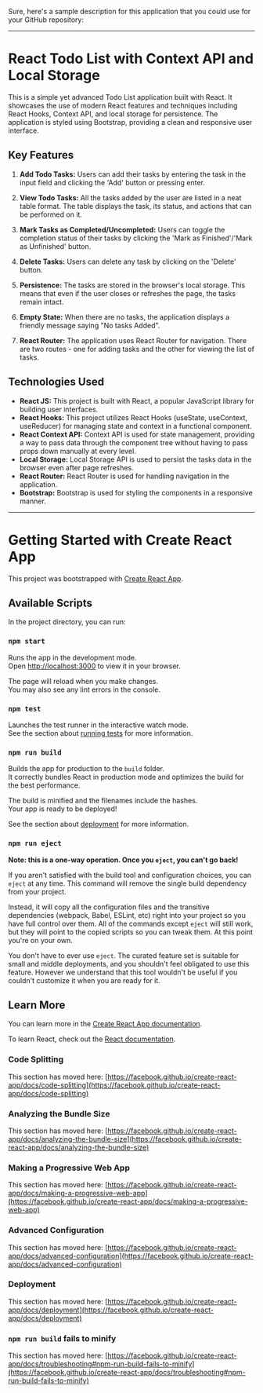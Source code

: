 Sure, here's a sample description for this application that you could use for your GitHub repository:

---
# React Todo List with Context API and Local Storage

This is a simple yet advanced Todo List application built with React. It showcases the use of modern React features and techniques including React Hooks, Context API, and local storage for persistence. The application is styled using Bootstrap, providing a clean and responsive user interface.

## Key Features

1. **Add Todo Tasks:** Users can add their tasks by entering the task in the input field and clicking the 'Add' button or pressing enter.

2. **View Todo Tasks:** All the tasks added by the user are listed in a neat table format. The table displays the task, its status, and actions that can be performed on it.

3. **Mark Tasks as Completed/Uncompleted:** Users can toggle the completion status of their tasks by clicking the 'Mark as Finished'/'Mark as Unfinished' button.

4. **Delete Tasks:** Users can delete any task by clicking on the 'Delete' button.

5. **Persistence:** The tasks are stored in the browser's local storage. This means that even if the user closes or refreshes the page, the tasks remain intact.

6. **Empty State:** When there are no tasks, the application displays a friendly message saying "No tasks Added".

7. **React Router:** The application uses React Router for navigation. There are two routes - one for adding tasks and the other for viewing the list of tasks.

## Technologies Used

- **React JS:** This project is built with React, a popular JavaScript library for building user interfaces.
- **React Hooks:** This project utilizes React Hooks (useState, useContext, useReducer) for managing state and context in a functional component.
- **React Context API:** Context API is used for state management, providing a way to pass data through the component tree without having to pass props down manually at every level.
- **Local Storage:** Local Storage API is used to persist the tasks data in the browser even after page refreshes.
- **React Router:** React Router is used for handling navigation in the application.
- **Bootstrap:** Bootstrap is used for styling the components in a responsive manner.

---
# Getting Started with Create React App

This project was bootstrapped with [Create React App](https://github.com/facebook/create-react-app).

## Available Scripts

In the project directory, you can run:

### `npm start`

Runs the app in the development mode.\
Open [http://localhost:3000](http://localhost:3000) to view it in your browser.

The page will reload when you make changes.\
You may also see any lint errors in the console.

### `npm test`

Launches the test runner in the interactive watch mode.\
See the section about [running tests](https://facebook.github.io/create-react-app/docs/running-tests) for more information.

### `npm run build`

Builds the app for production to the `build` folder.\
It correctly bundles React in production mode and optimizes the build for the best performance.

The build is minified and the filenames include the hashes.\
Your app is ready to be deployed!

See the section about [deployment](https://facebook.github.io/create-react-app/docs/deployment) for more information.

### `npm run eject`

**Note: this is a one-way operation. Once you `eject`, you can't go back!**

If you aren't satisfied with the build tool and configuration choices, you can `eject` at any time. This command will remove the single build dependency from your project.

Instead, it will copy all the configuration files and the transitive dependencies (webpack, Babel, ESLint, etc) right into your project so you have full control over them. All of the commands except `eject` will still work, but they will point to the copied scripts so you can tweak them. At this point you're on your own.

You don't have to ever use `eject`. The curated feature set is suitable for small and middle deployments, and you shouldn't feel obligated to use this feature. However we understand that this tool wouldn't be useful if you couldn't customize it when you are ready for it.

## Learn More

You can learn more in the [Create React App documentation](https://facebook.github.io/create-react-app/docs/getting-started).

To learn React, check out the [React documentation](https://reactjs.org/).

### Code Splitting

This section has moved here: [https://facebook.github.io/create-react-app/docs/code-splitting](https://facebook.github.io/create-react-app/docs/code-splitting)

### Analyzing the Bundle Size

This section has moved here: [https://facebook.github.io/create-react-app/docs/analyzing-the-bundle-size](https://facebook.github.io/create-react-app/docs/analyzing-the-bundle-size)

### Making a Progressive Web App

This section has moved here: [https://facebook.github.io/create-react-app/docs/making-a-progressive-web-app](https://facebook.github.io/create-react-app/docs/making-a-progressive-web-app)

### Advanced Configuration

This section has moved here: [https://facebook.github.io/create-react-app/docs/advanced-configuration](https://facebook.github.io/create-react-app/docs/advanced-configuration)

### Deployment

This section has moved here: [https://facebook.github.io/create-react-app/docs/deployment](https://facebook.github.io/create-react-app/docs/deployment)

### `npm run build` fails to minify

This section has moved here: [https://facebook.github.io/create-react-app/docs/troubleshooting#npm-run-build-fails-to-minify](https://facebook.github.io/create-react-app/docs/troubleshooting#npm-run-build-fails-to-minify)
